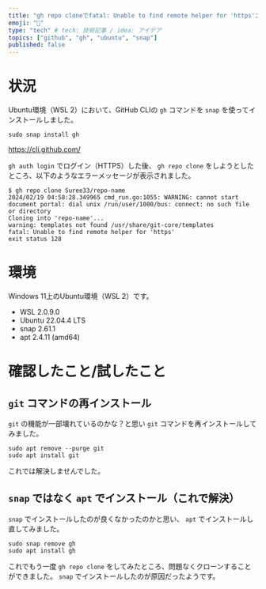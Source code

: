 ```yaml
---
title: "gh repo cloneでfatal: Unable to find remote helper for 'https'エラーが出た"
emoji: "🧐"
type: "tech" # tech: 技術記事 / idea: アイデア
topics: ["github", "gh", "ubuntu", "snap"]
published: false
---
```


# 状況

Ubuntu環境（WSL 2）において、GitHub CLIの `gh` コマンドを `snap` を使ってインストールしました。

```
sudo snap install gh
```

https://cli.github.com/

`gh auth login` でログイン（HTTPS）した後、 `gh repo clone` をしようとしたところ、以下のようなエラーメッセージが表示されました。

```
$ gh repo clone Suree33/repo-name
2024/02/19 04:58:28.349965 cmd_run.go:1055: WARNING: cannot start document portal: dial unix /run/user/1000/bus: connect: no such file or directory
Cloning into 'repo-name'...
warning: templates not found /usr/share/git-core/templates
fatal: Unable to find remote helper for 'https'
exit status 128
```

# 環境

Windows 11上のUbuntu環境（WSL 2）です。

- WSL 2.0.9.0
- Ubuntu 22.04.4 LTS
- snap 2.61.1
- apt 2.4.11 (amd64)

# 確認したこと/試したこと

## `git` コマンドの再インストール

`git` の機能が一部壊れているのかな？と思い `git` コマンドを再インストールしてみました。

```
sudo apt remove --purge git
sudo apt install git
```

これでは解決しませんでした。

## `snap` ではなく `apt` でインストール（これで解決）

`snap` でインストールしたのが良くなかったのかと思い、 `apt` でインストールし直してみました。

```
sudo snap remove gh
sudo apt install gh
```

これでもう一度 `gh repo clone` をしてみたところ、問題なくクローンすることができました。 `snap` でインストールしたのが原因だったようです。

